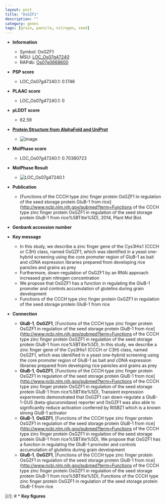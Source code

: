 ```yaml
---
layout: post
title: "OsGZF1"
description: ""
category: genes
tags: [grain, panicle, nitrogen, seed]
---
```


* **Information**  
    + Symbol: OsGZF1  
    + MSU: [LOC_Os07g47240](http://rice.plantbiology.msu.edu/cgi-bin/ORF_infopage.cgi?orf=LOC_Os07g47240)  
    + RAPdb: [Os07g0668600](http://rapdb.dna.affrc.go.jp/viewer/gbrowse_details/irgsp1?name=Os07g0668600)  

* **PSP score**  
    + LOC_Os07g47240.1: 0.1746 

* **PLAAC score**  
    + LOC_Os07g47240.1: 0 

* **pLDDT score**
    + 62.59

* **[Protein Structure from AlphaFold and UniProt](https://www.uniprot.org/uniprotkb/Q8H3R4/entry#structure)**
    + ![image](https://ricepsp.github.io/images/Q8/AF-Q8H3R4-F1.png)

* **MolPhase score**
    + LOC_Os07g47240.1: 0.70380723

* **MolPhase Result**
    + ![LOC_Os07g47240.1](https://304243504.github.io/Pictures/LOC_Os07g/LOC_Os07g47240.1.png)

* **Publication**  
    + [Functions of the CCCH type zinc finger protein OsGZF1 in regulation of the seed storage protein GluB-1 from rice](http://www.ncbi.nlm.nih.gov/pubmed?term=Functions of the CCCH type zinc finger protein OsGZF1 in regulation of the seed storage protein GluB-1 from rice%5BTitle%5D), 2014, Plant Mol Biol.

* **Genbank accession number**  

* **Key message**  
    + In this study, we describe a zinc finger gene of the Cys3His1 (CCCH or C3H) class, named OsGZF1, which was identified in a yeast one-hybrid screening using the core promoter region of GluB-1 as bait and cDNA expression libraries prepared from developing rice panicles and grains as prey
    + Furthermore, down-regulation of OsGZF1 by an RNAi approach increased grain nitrogen concentration
    + We propose that OsGZF1 has a function in regulating the GluB-1 promoter and controls accumulation of glutelins during grain development
    + Functions of the CCCH type zinc finger protein OsGZF1 in regulation of the seed storage protein GluB-1 from rice

* **Connection**  
    + __GluB-1__, __OsGZF1__, [Functions of the CCCH type zinc finger protein OsGZF1 in regulation of the seed storage protein GluB-1 from rice](http://www.ncbi.nlm.nih.gov/pubmed?term=Functions of the CCCH type zinc finger protein OsGZF1 in regulation of the seed storage protein GluB-1 from rice%5BTitle%5D), In this study, we describe a zinc finger gene of the Cys3His1 (CCCH or C3H) class, named OsGZF1, which was identified in a yeast one-hybrid screening using the core promoter region of GluB-1 as bait and cDNA expression libraries prepared from developing rice panicles and grains as prey
    + __GluB-1__, __OsGZF1__, [Functions of the CCCH type zinc finger protein OsGZF1 in regulation of the seed storage protein GluB-1 from rice](http://www.ncbi.nlm.nih.gov/pubmed?term=Functions of the CCCH type zinc finger protein OsGZF1 in regulation of the seed storage protein GluB-1 from rice%5BTitle%5D), Transient expression experiments demonstrated that OsGZF1 can down-regulate a GluB-1-GUS (beta-glucuronidase) reporter and OsGZF1 was also able to significantly reduce activation conferred by RISBZ1 which is a known strong GluB-1 activator
    + __GluB-1__, __OsGZF1__, [Functions of the CCCH type zinc finger protein OsGZF1 in regulation of the seed storage protein GluB-1 from rice](http://www.ncbi.nlm.nih.gov/pubmed?term=Functions of the CCCH type zinc finger protein OsGZF1 in regulation of the seed storage protein GluB-1 from rice%5BTitle%5D), We propose that OsGZF1 has a function in regulating the GluB-1 promoter and controls accumulation of glutelins during grain development
    + __GluB-1__, __OsGZF1__, [Functions of the CCCH type zinc finger protein OsGZF1 in regulation of the seed storage protein GluB-1 from rice](http://www.ncbi.nlm.nih.gov/pubmed?term=Functions of the CCCH type zinc finger protein OsGZF1 in regulation of the seed storage protein GluB-1 from rice%5BTitle%5D), Functions of the CCCH type zinc finger protein OsGZF1 in regulation of the seed storage protein GluB-1 from rice

[//]: # * **Key figures**  


